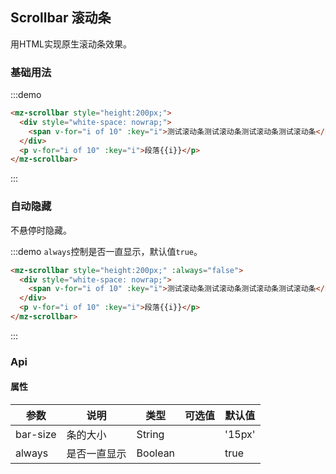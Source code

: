## Scrollbar 滚动条

用HTML实现原生滚动条效果。

### 基础用法

:::demo
```html
<mz-scrollbar style="height:200px;">
  <div style="white-space: nowrap;">
    <span v-for="i of 10" :key="i">测试滚动条测试滚动条测试滚动条测试滚动条</span>
  </div>
  <p v-for="i of 10" :key="i">段落{{i}}</p>
</mz-scrollbar>
```
:::

### 自动隐藏

不悬停时隐藏。

:::demo `always`控制是否一直显示，默认值`true`。
```html
<mz-scrollbar style="height:200px;" :always="false">
  <div style="white-space: nowrap;">
    <span v-for="i of 10" :key="i">测试滚动条测试滚动条测试滚动条测试滚动条</span>
  </div>
  <p v-for="i of 10" :key="i">段落{{i}}</p>
</mz-scrollbar>
```
:::

### Api

#### 属性
| 参数 | 说明 | 类型 | 可选值 |默认值|
| --- | --- | --- | --- | --- |
|bar-size|条的大小|String||'15px'|
|always|是否一直显示|Boolean||true|